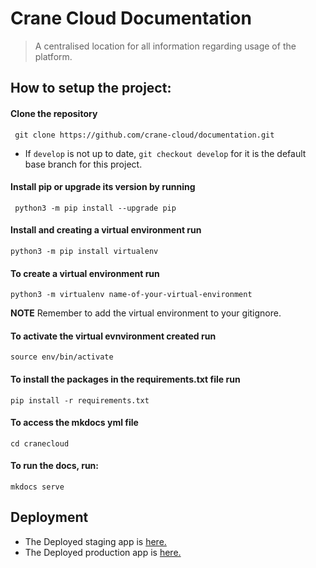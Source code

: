 # Crane Cloud Documentation
> A centralised location for all information regarding usage of the platform.

## How to setup the project:
 #### Clone the repository
  ` git clone https://github.com/crane-cloud/documentation.git`

 * If `develop` is not up to date, `git checkout develop` for it is the default base branch for this project.
#### Install pip or upgrade its version by running
 
     python3 -m pip install --upgrade pip

#### Install and creating a virtual environment run
 
    python3 -m pip install virtualenv

#### To create a virtual environment run

    python3 -m virtualenv name-of-your-virtual-environment

**NOTE** Remember to add the virtual environment to your gitignore.

#### To activate the virtual evnvironment created run 

    source env/bin/activate

#### To install the packages in the requirements.txt file run

    pip install -r requirements.txt

#### To access the mkdocs yml file
    cd cranecloud

#### To run the docs, run:

    mkdocs serve

## Deployment
* The Deployed staging app is [here.](https://staging-docs.cranecloud.io/)
* The Deployed production app is [here.](https://docs.cranecloud.io/)
